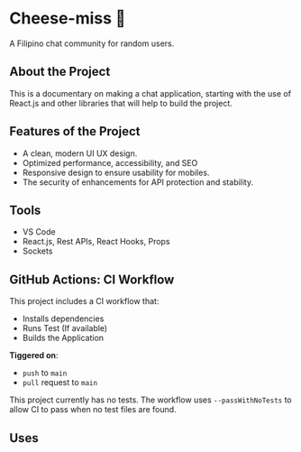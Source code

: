# Cheese-miss 🧀

A Filipino chat community for random users.

## About the Project

This is a documentary on making a chat application, starting with the use of React.js and other libraries that will help to build the project.

## Features of the Project

- A clean, modern UI UX design.
- Optimized performance, accessibility, and SEO
- Responsive design to ensure usability for mobiles.
- The security of enhancements for API protection and stability.

## Tools

- VS Code
- React.js, Rest APIs, React Hooks, Props
- Sockets

## GitHub Actions: CI Workflow

This project includes a CI workflow that:

- Installs dependencies
- Runs Test (If available)
- Builds the Application

**Tiggered on**:
- `push` to `main` 
- `pull` request to `main`

This project currently has no tests. The workflow uses `--passWithNoTests` to allow CI to pass when no test files are found.

## Uses
